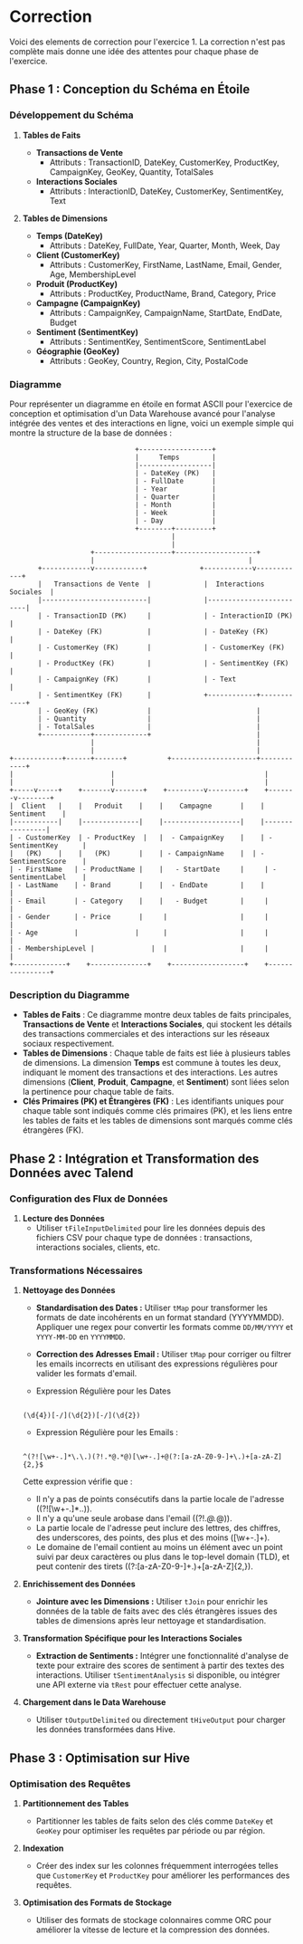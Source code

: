 # Correction

Voici des elements de correction pour l'exercice 1. La correction n'est pas complète mais donne une idée des attentes pour chaque phase de l'exercice.

## Phase 1 : Conception du Schéma en Étoile

### Développement du Schéma

1. **Tables de Faits**

   - **Transactions de Vente**
     - Attributs : TransactionID, DateKey, CustomerKey, ProductKey, CampaignKey, GeoKey, Quantity, TotalSales
   - **Interactions Sociales**
     - Attributs : InteractionID, DateKey, CustomerKey, SentimentKey, Text

2. **Tables de Dimensions**
   - **Temps (DateKey)**
     - Attributs : DateKey, FullDate, Year, Quarter, Month, Week, Day
   - **Client (CustomerKey)**
     - Attributs : CustomerKey, FirstName, LastName, Email, Gender, Age, MembershipLevel
   - **Produit (ProductKey)**
     - Attributs : ProductKey, ProductName, Brand, Category, Price
   - **Campagne (CampaignKey)**
     - Attributs : CampaignKey, CampaignName, StartDate, EndDate, Budget
   - **Sentiment (SentimentKey)**
     - Attributs : SentimentKey, SentimentScore, SentimentLabel
   - **Géographie (GeoKey)**
     - Attributs : GeoKey, Country, Region, City, PostalCode

### Diagramme

Pour représenter un diagramme en étoile en format ASCII pour l'exercice de conception et optimisation d'un Data Warehouse avancé pour l'analyse intégrée des ventes et des interactions en ligne, voici un exemple simple qui montre la structure de la base de données :

```ascii
                               +------------------+
                               |     Temps        |
                               |------------------|
                               | - DateKey (PK)   |
                               | - FullDate       |
                               | - Year           |
                               | - Quarter        |
                               | - Month          |
                               | - Week           |
                               | - Day            |
                               +--------+---------+
                                        |
                                        |
                    +-------------------+--------------------+
                    |                                      |
       +------------v------------+             +------------v------------+
       |   Transactions de Vente  |             |  Interactions Sociales  |
       |--------------------------|             |-------------------------|
       | - TransactionID (PK)     |             | - InteractionID (PK)    |
       | - DateKey (FK)           |             | - DateKey (FK)          |
       | - CustomerKey (FK)       |             | - CustomerKey (FK)      |
       | - ProductKey (FK)        |             | - SentimentKey (FK)     |
       | - CampaignKey (FK)       |             | - Text                  |
       | - SentimentKey (FK)      |             +------------+------------+
       | - GeoKey (FK)            |                          |
       | - Quantity               |                          |
       | - TotalSales             |                          |
       +------------+-------------+                          |
                    |                                        |
                    |                                        |
+------------+------+-------+          +---------------------+------------+
|                        |                                     |
|                        |                                     |
+-----v-----+    +-------v-------+    +---------v---------+    +-------v--------+
|  Client   |    |   Produit    |    |    Campagne       |    |   Sentiment    |
|-----------|    |--------------|    |-------------------|    |----------------|
| - CustomerKey  | - ProductKey  |   |  - CampaignKey    |    | - SentimentKey      |
|   (PK)    |    |   (PK)       |    | - CampaignName    |  | - SentimentScore    |
| - FirstName   | - ProductName |    |   - StartDate     |     | - SentimentLabel    |
| - LastName    | - Brand       |    |  - EndDate        |    |                     |
| - Email       | - Category    |    |   - Budget        |     |                     |
| - Gender      | - Price       |     |                  |     |                |
| - Age         |              |      |                  |     |                |
| - MembershipLevel |              |  |                  |     |                |
+-------------+    +--------------+    +------------------+    +----------------+
```

### Description du Diagramme

- **Tables de Faits** : Ce diagramme montre deux tables de faits principales, **Transactions de Vente** et **Interactions Sociales**, qui stockent les détails des transactions commerciales et des interactions sur les réseaux sociaux respectivement.
- **Tables de Dimensions** : Chaque table de faits est liée à plusieurs tables de dimensions. La dimension **Temps** est commune à toutes les deux, indiquant le moment des transactions et des interactions. Les autres dimensions (**Client**, **Produit**, **Campagne**, et **Sentiment**) sont liées selon la pertinence pour chaque table de faits.
- **Clés Primaires (PK) et Étrangères (FK)** : Les identifiants uniques pour chaque table sont indiqués comme clés primaires (PK), et les liens entre les tables de faits et les tables de dimensions sont marqués comme clés étrangères (FK).

## Phase 2 : Intégration et Transformation des Données avec Talend

### Configuration des Flux de Données

1. **Lecture des Données**
   - Utiliser `tFileInputDelimited` pour lire les données depuis des fichiers CSV pour chaque type de données : transactions, interactions sociales, clients, etc.

### Transformations Nécessaires

1. **Nettoyage des Données**

    - **Standardisation des Dates :** Utiliser `tMap` pour transformer les formats de date incohérents en un format standard (YYYYMMDD). Appliquer une regex pour convertir les formats comme `DD/MM/YYYY` et `YYYY-MM-DD` en `YYYYMMDD`.
    - **Correction des Adresses Email :** Utiliser `tMap` pour corriger ou filtrer les emails incorrects en utilisant des expressions régulières pour valider les formats d'email.

    - Expression Régulière pour les Dates

    ```regex

    (\d{4})[-/](\d{2})[-/](\d{2})

    ```

    - Expression Régulière pour les Emails :

    ```regex

    ^(?![\w+-.]*\.\.)(?!.*@.*@)[\w+-.]+@(?:[a-zA-Z0-9-]+\.)+[a-zA-Z]{2,}$

    ```

    Cette expression vérifie que :

    - Il n'y a pas de points consécutifs dans la partie locale de l'adresse ((?![\w+-.]\*\.\.)).
    - Il n'y a qu'une seule arobase dans l'email ((?!._@._@)).
    - La partie locale de l'adresse peut inclure des lettres, des chiffres, des underscores, des points, des plus et des moins ([\w+-.]+).
    - Le domaine de l'email contient au moins un élément avec un point suivi par deux caractères ou plus dans le top-level domain (TLD), et peut contenir des tirets ((?:[a-zA-Z0-9-]+\.)+[a-zA-Z]{2,}).

2. **Enrichissement des Données**

   - **Jointure avec les Dimensions :** Utiliser `tJoin` pour enrichir les données de la table de faits avec des clés étrangères issues des tables de dimensions après leur nettoyage et standardisation.

3. **Transformation Spécifique pour les Interactions Sociales**

   - **Extraction de Sentiments :** Intégrer une fonctionnalité d'analyse de texte pour extraire des scores de sentiment à partir des textes des interactions. Utiliser `tSentimentAnalysis` si disponible, ou intégrer une API externe via `tRest` pour effectuer cette analyse.

4. **Chargement dans le Data Warehouse**
   - Utiliser `tOutputDelimited` ou directement `tHiveOutput` pour charger les données transformées dans Hive.

## Phase 3 : Optimisation sur Hive

### Optimisation des Requêtes

1. **Partitionnement des Tables**

   - Partitionner les tables de faits selon des clés comme `DateKey` et `GeoKey` pour optimiser les requêtes par période ou par région.

2. **Indexation**

   - Créer des index sur les colonnes fréquemment interrogées telles que `CustomerKey` et `ProductKey` pour améliorer les performances des requêtes.

3. **Optimisation des Formats de Stockage**
   - Utiliser des formats de stockage colonnaires comme ORC pour améliorer la vitesse de lecture et la compression des données.
